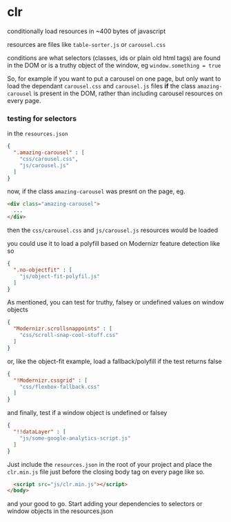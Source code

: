 # clr

conditionally load resources in ~400 bytes of javascript

resources are files like `table-sorter.js` or `carousel.css`

conditions are what selectors (classes, ids or plain old html tags) are found in the DOM or is a truthy object of the window, eg `window.something = true`

So, for example if you want to put a carousel on one page, but only want to load the dependant `carousel.css` and `carousel.js` files **if** the class `amazing-carousel` is present in the DOM, rather than including carousel resources on every page.

### testing for selectors

in the `resources.json`

```json
{
  ".amazing-carousel" : [
    "css/carousel.css",
    "js/carousel.js"
  ]
}
```

now, if the class `amazing-carousel` was presnt on the page, eg.

```html
<div class="amazing-carousel">
  ...
</div>
```

then the `css/carousel.css` and `js/carousel.js` resources would be loaded


you could use it to load a polyfill based on Modernizr feature detection like so

```json
{
  ".no-objectfit" : [
    "js/object-fit-polyfil.js"
  ]
}
```

As mentioned, you can test for truthy, falsey or undefined values on window objects

```json
{
  "Modernizr.scrollsnappoints" : [
    "css/scroll-snap-cool-stuff.css"
  ]
}
```

or, like the object-fit example, load a fallback/polyfill if the test returns false

```json
{
  "!Modernizr.cssgrid" : [
    "css/flexbox-fallback.css"
  ]
}
```

and finally, test if a window object is undefined or falsey

```json
{
  "!!dataLayer" : [
    "js/some-google-analytics-script.js"
  ]
}
```

Just include the `resources.json` in the root of your project and place the `clr.min.js` file just before the closing body tag on every page like so.

```html
  <script src="js/clr.min.js"></script>
</body>
```

and your good to go. Start adding your dependencies to selectors or window objects in the resources.json




